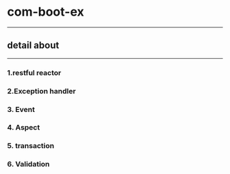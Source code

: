 # com-boot-ex

---

## detail about 

---
### 1.restful reactor

### 2.Exception handler

### 3. Event 

### 4. Aspect

### 5. transaction

### 6. Validation

